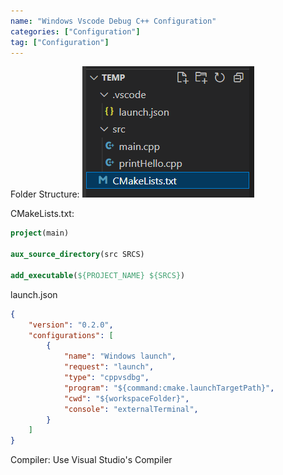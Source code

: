 ```yaml
---
name: "Windows Vscode Debug C++ Configuration"
categories: ["Configuration"]
tag: ["Configuration"]
---
```


Folder Structure:
!["Folder Structure"](\assets\img\post\Env_Config\Windows-Vscode\folder_structure.png)

CMakeLists.txt:
```cmake
project(main)

aux_source_directory(src SRCS)

add_executable(${PROJECT_NAME} ${SRCS})
```

launch.json
```json
{
    "version": "0.2.0",
    "configurations": [
        {
            "name": "Windows launch",
            "request": "launch",
            "type": "cppvsdbg",
            "program": "${command:cmake.launchTargetPath}",
            "cwd": "${workspaceFolder}",
            "console": "externalTerminal",
        }
    ]
}
```

Compiler: Use Visual Studio's Compiler